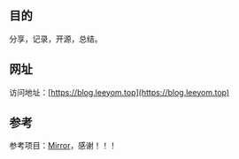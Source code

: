
## 目的

分享，记录，开源，总结。

## 网址

访问地址：[https://blog.leeyom.top](https://blog.leeyom.top)

## 参考

参考项目：[Mirror](https://github.com/LoeiFy/Mirror)，感谢！！！

